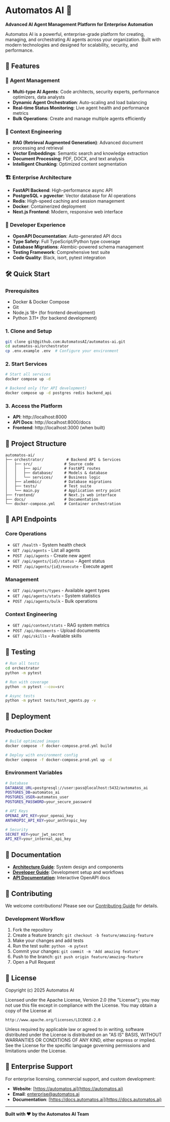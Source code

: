 # Automatos AI 🤖

**Advanced AI Agent Management Platform for Enterprise Automation**

Automatos AI is a powerful, enterprise-grade platform for creating, managing, and orchestrating AI agents across your organization. Built with modern technologies and designed for scalability, security, and performance.

## 🚀 Features

### 🎯 **Agent Management**
- **Multi-type AI Agents**: Code architects, security experts, performance optimizers, data analysts
- **Dynamic Agent Orchestration**: Auto-scaling and load balancing
- **Real-time Status Monitoring**: Live agent health and performance metrics
- **Bulk Operations**: Create and manage multiple agents efficiently

### 🧠 **Context Engineering**
- **RAG (Retrieval Augmented Generation)**: Advanced document processing and retrieval
- **Vector Embeddings**: Semantic search and knowledge extraction
- **Document Processing**: PDF, DOCX, and text analysis
- **Intelligent Chunking**: Optimized content segmentation

### 🏗️ **Enterprise Architecture**
- **FastAPI Backend**: High-performance async API
- **PostgreSQL + pgvector**: Vector database for AI operations
- **Redis**: High-speed caching and session management
- **Docker**: Containerized deployment
- **Next.js Frontend**: Modern, responsive web interface

### 🔧 **Developer Experience**
- **OpenAPI Documentation**: Auto-generated API docs
- **Type Safety**: Full TypeScript/Python type coverage
- **Database Migrations**: Alembic-powered schema management
- **Testing Framework**: Comprehensive test suite
- **Code Quality**: Black, isort, pytest integration

## 🛠️ Quick Start

### Prerequisites
- Docker & Docker Compose
- Git
- Node.js 18+ (for frontend development)
- Python 3.11+ (for backend development)

### 1. Clone and Setup
```bash
git clone git@github.com:AutomatosAI/automatos-ai.git
cd automatos-ai/orchestrator
cp .env.example .env  # Configure your environment
```

### 2. Start Services
```bash
# Start all services
docker compose up -d

# Backend only (for API development)
docker compose up -d postgres redis backend_api
```

### 3. Access the Platform
- **API**: http://localhost:8000
- **API Docs**: http://localhost:8000/docs
- **Frontend**: http://localhost:3000 (when built)

## 📁 Project Structure

```
automatos-ai/
├── orchestrator/          # Backend API & Services
│   ├── src/              # Source code
│   │   ├── api/          # FastAPI routes
│   │   ├── database/     # Models & database
│   │   └── services/     # Business logic
│   ├── alembic/          # Database migrations
│   ├── tests/            # Test suite
│   └── main.py           # Application entry point
├── frontend/             # Next.js web interface
├── docs/                 # Documentation
└── docker-compose.yml    # Container orchestration
```

## 🔌 API Endpoints

### Core Operations
- `GET /health` - System health check
- `GET /api/agents` - List all agents
- `POST /api/agents` - Create new agent
- `GET /api/agents/{id}/status` - Agent status
- `POST /api/agents/{id}/execute` - Execute agent

### Management
- `GET /api/agents/types` - Available agent types
- `GET /api/agents/stats` - System statistics
- `POST /api/agents/bulk` - Bulk operations

### Context Engineering
- `GET /api/context/stats` - RAG system metrics
- `POST /api/documents` - Upload documents
- `GET /api/skills` - Available skills

## 🧪 Testing

```bash
# Run all tests
cd orchestrator
python -m pytest

# Run with coverage
python -m pytest --cov=src

# Async tests
python -m pytest tests/test_agents.py -v
```

## 🚀 Deployment

### Production Docker
```bash
# Build optimized images
docker compose -f docker-compose.prod.yml build

# Deploy with environment config
docker compose -f docker-compose.prod.yml up -d
```

### Environment Variables
```bash
# Database
DATABASE_URL=postgresql://user:pass@localhost:5432/automatos_ai
POSTGRES_DB=automatos_ai
POSTGRES_USER=automatos_user
POSTGRES_PASSWORD=your_secure_password

# API Keys
OPENAI_API_KEY=your_openai_key
ANTHROPIC_API_KEY=your_anthropic_key

# Security
SECRET_KEY=your_jwt_secret
API_KEY=your_internal_api_key
```

## 📖 Documentation

- **[Architecture Guide](./orchestrator/ARCHITECTURE.md)**: System design and components
- **[Developer Guide](./orchestrator/DEVELOPER_GUIDE.md)**: Development setup and workflows
- **[API Documentation](http://localhost:8000/docs)**: Interactive OpenAPI docs

## 🤝 Contributing

We welcome contributions! Please see our [Contributing Guide](CONTRIBUTING.md) for details.

### Development Workflow
1. Fork the repository
2. Create a feature branch: `git checkout -b feature/amazing-feature`
3. Make your changes and add tests
4. Run the test suite: `python -m pytest`
5. Commit your changes: `git commit -m 'Add amazing feature'`
6. Push to the branch: `git push origin feature/amazing-feature`
7. Open a Pull Request

## 📄 License

Copyright (c) 2025 Automatos AI

Licensed under the Apache License, Version 2.0 (the "License");
you may not use this file except in compliance with the License.
You may obtain a copy of the License at

    http://www.apache.org/licenses/LICENSE-2.0

Unless required by applicable law or agreed to in writing, software
distributed under the License is distributed on an "AS IS" BASIS,
WITHOUT WARRANTIES OR CONDITIONS OF ANY KIND, either express or implied.
See the License for the specific language governing permissions and
limitations under the License.

## 🏢 Enterprise Support

For enterprise licensing, commercial support, and custom development:
- **Website**: [https://automatos.ai](https://automatos.ai)
- **Email**: enterprise@automatos.ai
- **Documentation**: [https://docs.automatos.ai](https://docs.automatos.ai)

---

**Built with ❤️ by the Automatos AI Team**
